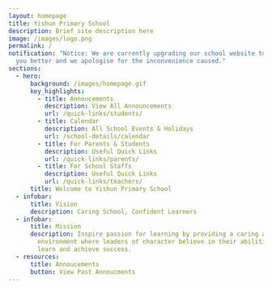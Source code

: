 ```yaml
---
layout: homepage
title: Yishun Primary School
description: Brief site description here
image: /images/logo.png
permalink: /
notification: "Notice: We are currently upgrading our school website to serve
  you better and we apologise for the inconvenience caused."
sections:
  - hero:
      background: /images/homepage.gif
      key_highlights:
        - title: Annoucements
          description: View All Announcements
          url: /quick-links/students/
        - title: Calendar
          description: All School Events & Holidays
          url: /school-details/calendar
        - title: For Parents & Students
          description: Useful Quick Links
          url: /quick-links/parents/
        - title: For School Staffs
          description: Useful Quick Links
          url: /quick-links/teachers/
      title: Welcome to Yishun Primary School
  - infobar:
      title: Vision
      description: Caring School, Confident Learners
  - infobar:
      title: Mission
      description: Inspire passion for learning by providing a caring and nurturing
        environment where leaders of character believe in their abilities to
        learn and achieve success.
  - resources:
      title: Annoucements
      button: View Past Annoucments
---
```

